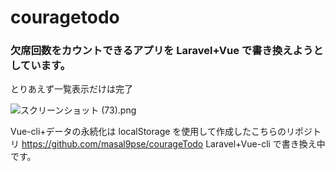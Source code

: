 # couragetodo

### 欠席回数をカウントできるアプリを Laravel+Vue で書き換えようとしています。

とりあえず一覧表示だけは完了

![スクリーンショット (73).png](https://qiita-image-store.s3.ap-northeast-1.amazonaws.com/0/439295/4155f122-a8e9-5788-7640-05476689f1f8.png)

Vue-cli+データの永続化は localStorage を使用して作成したこちらのリポジトリ https://github.com/masal9pse/courageTodo Laravel+Vue-cli で書き換え中です。
